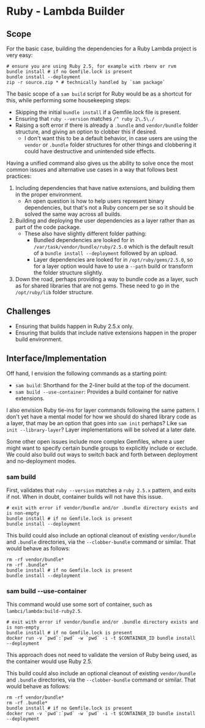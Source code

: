 # Ruby - Lambda Builder

## Scope

For the basic case, building the dependencies for a Ruby Lambda project is very easy:

```shell
# ensure you are using Ruby 2.5, for example with rbenv or rvm
bundle install # if no Gemfile.lock is present
bundle install --deployment
zip -r source.zip * # technically handled by `sam package`
```

The basic scope of a `sam build` script for Ruby would be as a shortcut for this, while performing some housekeeping steps:

- Skipping the initial `bundle install` if a Gemfile.lock file is present.
- Ensuring that `ruby --version` matches `/^ ruby 2\.5\./`
- Raising a soft error if there is already a `.bundle` and `vendor/bundle` folder structure, and giving an option to clobber this if desired.
  - I don't want this to be a default behavior, in case users are using the `vendor` or `.bundle` folder structures for other things and clobbering it could have destructive and unintended side effects.

Having a unified command also gives us the ability to solve once the most common issues and alternative use cases in a way that follows best practices:

1. Including dependencies that have native extensions, and building them in the proper environment.
   - An open question is how to help users represent binary dependencies, but that's not a Ruby concern per se so it should be solved the same way across all builds.
2. Building and deploying the user dependencies as a layer rather than as part of the code package.
   - These also have slightly different folder pathing:
     - Bundled dependencies are looked for in `/var/task/vendor/bundle/ruby/2.5.0` which is the default result of a `bundle install --deployment` followed by an upload.
     - Layer dependencies are looked for in `/opt/ruby/gems/2.5.0`, so for a layer option would have to use a `--path` build or transform the folder structure slightly.
3. Down the road, perhaps providing a way to bundle code as a layer, such as for shared libraries that are not gems. These need to go in the `/opt/ruby/lib` folder structure.

## Challenges

- Ensuring that builds happen in Ruby 2.5.x only.
- Ensuring that builds that include native extensions happen in the proper build environment.

## Interface/Implementation

Off hand, I envision the following commands as a starting point:
- `sam build`: Shorthand for the 2-liner build at the top of the document.
- `sam build --use-container`: Provides a build container for native extensions.

I also envision Ruby tie-ins for layer commands following the same pattern. I don't yet have a mental model for how we should do shared library code as a layer, that may be an option that goes into `sam init` perhaps? Like `sam init --library-layer`? Layer implementations will be solved at a later date.

Some other open issues include more complex Gemfiles, where a user might want to specify certain bundle groups to explicitly include or exclude. We could also build out ways to switch back and forth between deployment and no-deployment modes.

### sam build

First, validates that `ruby --version` matches a `ruby 2.5.x` pattern, and exits if not. When in doubt, container builds will not have this issue.

```shell
# exit with error if vendor/bundle and/or .bundle directory exists and is non-empty
bundle install # if no Gemfile.lock is present
bundle install --deployment
```

This build could also include an optional cleanout of existing `vendor/bundle` and `.bundle` directories, via the `--clobber-bundle` command or similar. That would behave as follows:

```shell
rm -rf vendor/bundle*
rm -rf .bundle*
bundle install # if no Gemfile.lock is present
bundle install --deployment
```

### sam build --use-container

This command would use some sort of container, such as `lambci/lambda:build-ruby2.5`.

```shell
# exit with error if vendor/bundle and/or .bundle directory exists and is non-empty
bundle install # if no Gemfile.lock is present
docker run -v `pwd`:`pwd` -w `pwd` -i -t $CONTAINER_ID bundle install --deployment
```

This approach does not need to validate the version of Ruby being used, as the container would use Ruby 2.5.

This build could also include an optional cleanout of existing `vendor/bundle` and `.bundle` directories, via the `--clobber-bundle` command or similar. That would behave as follows:

```shell
rm -rf vendor/bundle*
rm -rf .bundle*
bundle install # if no Gemfile.lock is present
docker run -v `pwd`:`pwd` -w `pwd` -i -t $CONTAINER_ID bundle install --deployment
```
